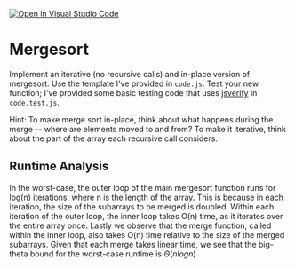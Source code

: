 [![Open in Visual Studio Code](https://classroom.github.com/assets/open-in-vscode-718a45dd9cf7e7f842a935f5ebbe5719a5e09af4491e668f4dbf3b35d5cca122.svg)](https://classroom.github.com/online_ide?assignment_repo_id=11974277&assignment_repo_type=AssignmentRepo)
# Mergesort

Implement an iterative (no recursive calls) and in-place version of mergesort.
Use the template I've provided in `code.js`. Test your new function; I've
provided some basic testing code that uses
[jsverify](https://jsverify.github.io/) in `code.test.js`.

Hint: To make merge sort in-place, think about what happens during the merge --
where are elements moved to and from? To make it iterative, think about the
part of the array each recursive call considers.

## Runtime Analysis

In the worst-case, the outer loop of the main mergesort function runs for log(n) iterations, where n is the length of the array. This is because in each iteration, the size of the subarrays to be merged is doubled. Within each iteration of the outer loop, the inner loop takes O(n) time, as it iterates over the entire array once. Lastly we observe that the merge function, called within the inner loop, also takes O(n) time relative to the size of the merged subarrays. Given that each merge takes linear time, we see that the big-theta bound for the worst-case runtime is $\Theta(n log n)$
